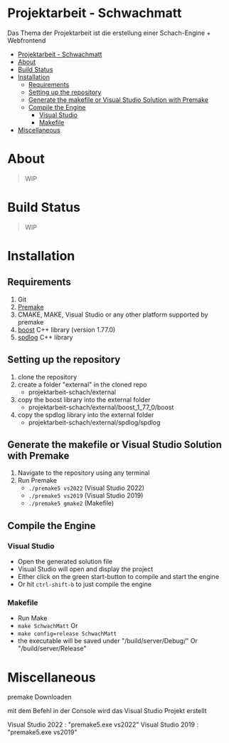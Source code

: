 # Projektarbeit - Schwachmatt

Das Thema der Projektarbeit ist die erstellung einer Schach-Engine + Webfrontend

- [Projektarbeit - Schwachmatt](#projektarbeit---schwachmatt)
- [About](#about)
- [Build Status](#build-status)
- [Installation](#installation)
  - [Requirements](#requirements)
  - [Setting up the repository](#setting-up-the-repository)
  - [Generate the makefile or Visual Studio Solution with Premake](#generate-the-makefile-or-visual-studio-solution-with-premake)
  - [Compile the Engine](#compile-the-engine)
    - [Visual Studio](#visual-studio)
    - [Makefile](#makefile)
- [Miscellaneous](#miscellaneous)

# About
> WIP

# Build Status
> WIP

# Installation
## Requirements
1. Git
2. [Premake](https://premake.github.io/)
3. CMAKE, MAKE, Visual Studio or any other platform supported by premake
4. [boost](https://www.boost.org/users/history/version_1_77_0.html) C++ library (version 1.77.0)
5. [spdlog](https://github.com/gabime/spdlog) C++ library

## Setting up the repository
1. clone the repository
2. create a folder "external" in the cloned repo
   - projektarbeit-schach/external 
3. copy the boost library into the external folder
   - projektarbeit-schach/external/boost_1_77_0/boost 
4. copy the spdlog library into the external folder
   - projektarbeit-schach/external/spdlog/spdlog

## Generate the makefile or Visual Studio Solution with Premake
1. Navigate to the repository using any terminal
2. Run Premake
   - `./premake5 vs2022` (Visual Studio 2022)
   - `./premake5 vs2019` (Visual Studio 2019)
   - `./premake5 gmake2` (Makefile)

## Compile the Engine
### Visual Studio
- Open the generated solution file
- Visual Studio will open and display the project
- Either click on the green start-button to compile and start the engine
- Or hit `ctrl-shift-b` to just compile the engine

### Makefile
- Run Make
- `make SchwachMatt` Or
- `make config=release SchwachMatt`
- the executable will be saved under "/build/server/Debug/" Or "/build/server/Release"
  

# Miscellaneous
premake Downloaden

mit dem Befehl in der Console wird das Visual Studio Projekt erstellt

Visual Studio 2022  : "premake5.exe vs2022"
Visual Studio 2019  : "premake5.exe vs2019"

